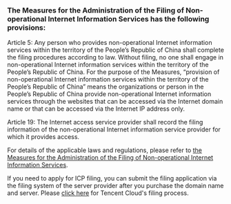 ### The Measures for the Administration of the Filing of Non-operational Internet Information Services has the following provisions:
Article 5: Any person who provides non-operational Internet information services within the territory of the People’s Republic of China shall complete the filing procedures according to law. Without filing, no one shall engage in non-operational Internet information services within the territory of the People’s Republic of China. For the purpose of the Measures, “provision of non-operational Internet information services within the territory of the People’s Republic of China” means the organizations or person in the People’s Republic of China provide non-operational Internet information services through the websites that can be accessed via the Internet domain name or that can be accessed via the Internet IP address only. 

Article 19: The Internet access service provider shall record the filing information of the non-operational Internet information service provider for which it provides access. 

For details of the applicable laws and regulations, please refer to [the Measures for the Administration of the Filing of Non-operational Internet Information Services](http://www.miitbeian.gov.cn/state/outPortal/queryMutualityDownloadInfo.action?id=11).

If you need to apply for ICP filing, you can submit the filing application via the filing system of the server provider after you purchase the domain name and server. Please [click here](https://cloud.tencent.com/document/product/243/655) for Tencent Cloud's filing process. 
